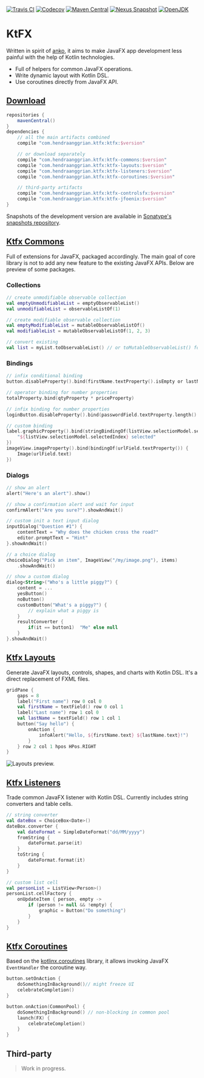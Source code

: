 [![Travis CI](https://img.shields.io/travis/com/hendraanggrian/ktfx)](https://travis-ci.com/github/hendraanggrian/ktfx/)
[![Codecov](https://img.shields.io/codecov/c/github/hendraanggrian/ktfx)](https://codecov.io/gh/hendraanggrian/ktfx/)
[![Maven Central](https://img.shields.io/maven-central/v/com.hendraanggrian.ktfx/ktfx)](https://search.maven.org/artifact/com.hendraanggrian.ktfx/ktfx/)
[![Nexus Snapshot](https://img.shields.io/nexus/s/com.hendraanggrian.ktfx/ktfx?server=https%3A%2F%2Fs01.oss.sonatype.org)](https://s01.oss.sonatype.org/content/repositories/snapshots/com/hendraanggrian/ktfx/ktfx/)
[![OpenJDK](https://img.shields.io/badge/jdk-1.8%2B-informational)](https://openjdk.java.net/projects/jdk8/)

# KtFX

Written in spirit of [anko](https://github.com/Kotlin/anko/), it aims to make
JavaFX app development less painful with the help of Kotlin technologies.

- Full of helpers for common JavaFX operations.
- Write dynamic layout with Kotlin DSL.
- Use coroutines directly from JavaFX API.

## [Download](https://github.com/hendraanggrian/ktfx/wiki/Download/)

```gradle
repositories {
    mavenCentral()
}
dependencies {
    // all the main artifacts combined
    compile "com.hendraanggrian.ktfx:ktfx:$version"

    // or download separately
    compile "com.hendraanggrian.ktfx:ktfx-commons:$version"
    compile "com.hendraanggrian.ktfx:ktfx-layouts:$version"
    compile "com.hendraanggrian.ktfx:ktfx-listeners:$version"
    compile "com.hendraanggrian.ktfx:ktfx-coroutines:$version"

    // third-party artifacts
    compile "com.hendraanggrian.ktfx:ktfx-controlsfx:$version"
    compile "com.hendraanggrian.ktfx:ktfx-jfoenix:$version"
}
```

Snapshots of the development version are available in [Sonatype's snapshots repository](https://s01.oss.sonatype.org/content/repositories/snapshots/).

## [Ktfx Commons](https://github.com/hendraanggrian/ktfx/wiki/Ktfx-Commons-–-Threads/)

Full of extensions for JavaFX, packaged accordingly. The main goal of core
library is not to add any new feature to the existing JavaFX APIs. Below are
preview of some packages.

### Collections

```kotlin
// create unmodifiable observable collection
val emptyUnmodifiableList = emptyObservableList()
val unmodifiableList = observableListOf(1)

// create modifiable observable collection
val emptyModifiableList = mutableObservableListOf()
val modifiableList = mutableObservableListOf(1, 2, 3)

// convert existing
val list = myList.toObservableList() // or toMutableObservableList() for modifiable version
```

### Bindings

```kotlin
// infix conditional binding
button.disableProperty().bind(firstName.textProperty().isEmpty or lastName.textProperty().isEmpty)

// operator binding for number properties
totalProperty.bind(qtyProperty * priceProperty)

// infix binding for number properties
loginButton.disableProperty().bind(passwordField.textProperty.length() less 4)

// custom binding
label.graphicProperty().bind(stringBindingOf(listView.selectionModel.selectedIndexProperty()) {
    "${listView.selectionModel.selectedIndex} selected"
})
imageView.imageProperty().bind(bindingOf(urlField.textProperty()) {
    Image(urlField.text)
})
```

### Dialogs

```kotlin
// show an alert
alert("Here's an alert").show()

// show a confirmation alert and wait for input
confirmAlert("Are you sure?").showAndWait()

// custom init a text input dialog
inputDialog("Question #1") {
    contentText = "Why does the chicken cross the road?"
    editor.promptText = "Hint"
}.showAndWait()

// a choice dialog
choiceDialog("Pick an item", ImageView("/my/image.png"), items)
    .showAndWait()

// show a custom dialog
dialog<String>("Who's a little piggy?") {
    content = ...
    yesButton()
    noButton()
    customButton("What's a piggy?") {
        // explain what a piggy is
    }
    resultConverter {
        if(it == button1)  "Me" else null
    }
}.showAndWait()
```

## [Ktfx Layouts](https://github.com/hendraanggrian/ktfx/wiki/Ktfx-Layouts/)

Generate JavaFX layouts, controls, shapes, and charts with Kotlin DSL. It's a
direct replacement of FXML files.

```kotlin
gridPane {
    gaps = 8
    label("First name") row 0 col 0
    val firstName = textField() row 0 col 1
    label("Last name") row 1 col 0
    val lastName = textField() row 1 col 1
    button("Say hello") {
        onAction {
            infoAlert("Hello, ${firstName.text} ${lastName.text}!")
        }
    } row 2 col 1 hpos HPos.RIGHT
}
```

![Layouts preview.](https://github.com/hendraanggrian/ktfx/raw/assets/preview_layouts.png)

## [Ktfx Listeners](https://github.com/hendraanggrian/ktfx/wiki/Ktfx-Listeners/)

Trade common JavaFX listener with Kotlin DSL. Currently includes string
converters and table cells.

```kotlin
// string converter
val dateBox = ChoiceBox<Date>()
dateBox.converter {
    val dateFormat = SimpleDateFormat("dd/MM/yyyy")
    fromString {
        dateFormat.parse(it)
    }
    toString {
        dateFormat.format(it)
    }
}

// custom list cell
val personList = ListView<Person>()
personList.cellFactory {
    onUpdateItem { person, empty ->
        if (person != null && !empty) {
            graphic = Button("Do something")
        }
    }
}
```

## [Ktfx Coroutines](https://github.com/hendraanggrian/ktfx/wiki/Ktfx-Coroutines/)

Based on the [kotlinx.coroutines](https://github.com/Kotlin/kotlinx.coroutines)
library, it allows invoking JavaFX `EventHandler` the coroutine way.

```kotlin
button.setOnAction {
    doSomethingInBackground()// might freeze UI
    celebrateCompletion()
}

button.onAction(CommonPool) {
    doSomethingInBackground() // non-blocking in common pool
    launch(FX) {
        celebrateCompletion()
    }
}
```

## Third-party

> Work in progress.
